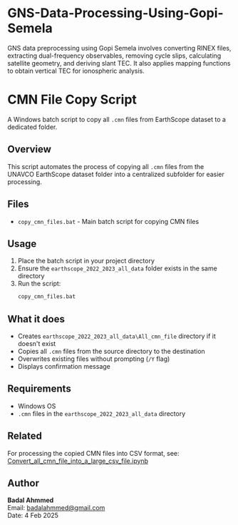 # GNS-Data-Processing-Using-Gopi-Semela
GNS data preprocessing using Gopi Semela involves converting RINEX files, extracting dual-frequency observables, removing cycle slips, calculating satellite geometry, and deriving slant TEC. It also applies mapping functions to obtain vertical TEC for ionospheric analysis.

# CMN File Copy Script

A Windows batch script to copy all `.cmn` files from EarthScope dataset to a dedicated folder.

## Overview

This script automates the process of copying all `.cmn` files from the UNAVCO EarthScope dataset folder into a centralized subfolder for easier processing.

## Files

- `copy_cmn_files.bat` - Main batch script for copying CMN files

## Usage

1. Place the batch script in your project directory
2. Ensure the `earthscope_2022_2023_all_data` folder exists in the same directory
3. Run the script:
   ```cmd
   copy_cmn_files.bat
   ```

## What it does

- Creates `earthscope_2022_2023_all_data\All_cmn_file` directory if it doesn't exist
- Copies all `.cmn` files from the source directory to the destination
- Overwrites existing files without prompting (`/Y` flag)
- Displays confirmation message

## Requirements

- Windows OS
- `.cmn` files in the `earthscope_2022_2023_all_data` directory

## Related

For processing the copied CMN files into CSV format, see: [Convert_all_cmn_file_into_a_large_csv_file.ipynb](https://github.com/badalahmmed/GNS-Data-Processing-Using-Gopi-Semela/blob/main/Convert_all_cmn_file_into_a_large_csv_file.ipynb)

## Author

**Badal Ahmmed**  
Email: badalahmmed@gmail.com  
Date: 4 Feb 2025
